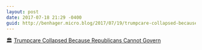 ```yaml
---
layout: post
date: 2017-07-18 21:29 -0400
guid: http://benhager.micro.blog/2017/07/19/trumpcare-collapsed-because.html
---
```

🏛 [Trumpcare Collapsed Because Republicans Cannot Govern](http://nymag.com/daily/intelligencer/2017/07/trumpcare-collapsed-because-republicans-cannot-govern.html)
